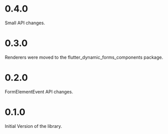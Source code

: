 # 0.4.0

Small API changes.

# 0.3.0

Renderers were moved to the flutter_dynamic_forms_components package.

# 0.2.0

FormElementEvent API changes.

# 0.1.0

Initial Version of the library.